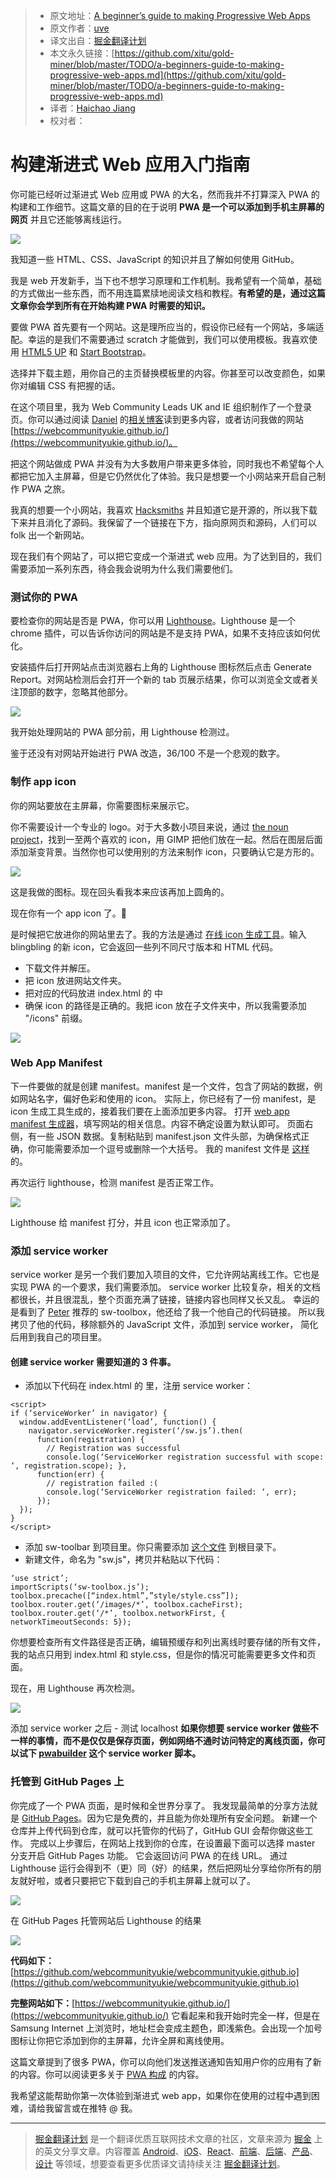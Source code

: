 
> * 原文地址：[A beginner’s guide to making Progressive Web Apps](https://medium.com/samsung-internet-dev/a-beginners-guide-to-making-progressive-web-apps-beb56224948e)
> * 原文作者：[uve](https://medium.com/@uveavanto)
> * 译文出自：[掘金翻译计划](https://github.com/xitu/gold-miner)
> * 本文永久链接：[https://github.com/xitu/gold-miner/blob/master/TODO/a-beginners-guide-to-making-progressive-web-apps.md](https://github.com/xitu/gold-miner/blob/master/TODO/a-beginners-guide-to-making-progressive-web-apps.md)
> * 译者：[Haichao Jiang](https://github.com/AceLeeWinnie)
> * 校对者：

# 构建渐进式 Web 应用入门指南

你可能已经听过渐进式 Web 应用或 PWA 的大名，然而我并不打算深入 PWA 的构建和工作细节。这篇文章的目的在于说明 **PWA 是一个可以添加到手机主屏幕的网页** 并且它还能够离线运行。

![](https://cdn-images-1.medium.com/max/800/1*2le_ZVx-FUCsK4oCXKcpqg.jpeg)


我知道一些 HTML、CSS、JavaScript 的知识并且了解如何使用 GitHub。

我是 web 开发新手，当下也不想学习原理和工作机制。我希望有一个简单，基础的方式做出一些东西，而不用连篇累牍地阅读文档和教程。**有希望的是，通过这篇文章你会学到所有在开始构建 PWA 时需要的知识。**

要做 PWA 首先要有一个网站。这是理所应当的，假设你已经有一个网站，多端适配。幸运的是我们不需要通过 scratch  才能做到，我们可以使用模板。我喜欢使用 [HTML5 UP](https://html5up.net/) 和 [Start Bootstrap](https://startbootstrap.com/)。

选择并下载主题，用你自己的主页替换模板里的内容。你甚至可以改变颜色，如果你对编辑 CSS 有把握的话。

在这个项目里，我为 Web Community Leads UK and IE 组织制作了一个登录页。你可以通过阅读 [Daniel](https://medium.com/@torgo) 的[相关博客]((https://medium.com/samsung-internet-dev/web-communities-for-the-people-6440e0c8e543))读到更多内容，或者访问我做的网站 [https://webcommunityukie.github.io/](https://webcommunityukie.github.io/)。

把这个网站做成 PWA 并没有为大多数用户带来更多体验，同时我也不希望每个人都把它加入主屏幕，但是它仍然优化了体验。我只是想要一个小网站来开启自己制作 PWA 之旅。

我真的想要一个小网站，我喜欢 [Hacksmiths](http://goldsmiths.tech/) 并且知道它是开源的，所以我下载下来并且消化了源码。我保留了一个链接在下方，指向原网页和源码，人们可以 folk 出一个新网站。

现在我们有个网站了，可以把它变成一个渐进式 web 应用。为了达到目的，我们需要添加一系列东西，待会我会说明为什么我们需要他们。

### 测试你的 PWA

要检查你的网站是否是 PWA，你可以用 [Lighthouse](https://developers.google.com/web/tools/lighthouse/)。Lighthouse 是一个 chrome 插件，可以告诉你访问的网站是不是支持 PWA，如果不支持应该如何优化。

安装插件后打开网站点击浏览器右上角的 Lighthouse 图标然后点击 Generate Report。对网站检测后会打开一个新的 tab 页展示结果，你可以浏览全文或者关注顶部的数字，忽略其他部分。

![](https://cdn-images-1.medium.com/max/800/1*1jPywRVAHcebZeUIyPMllQ.png)

我开始处理网站的 PWA 部分前，用 Lighthouse 检测过。

鉴于还没有对网站开始进行 PWA 改造，36/100 不是一个悲观的数字。

### 制作 app icon

你的网站要放在主屏幕，你需要图标来展示它。

你不需要设计一个专业的 logo。对于大多数小项目来说，通过 [the noun project](https://thenounproject.com/)，找到一至两个喜欢的 icon，用 GIMP 把他们放在一起。然后在图层后面添加渐变背景。当然你也可以使用别的方法来制作 icon，只要确认它是方形的。

![](https://cdn-images-1.medium.com/max/800/1*LiFnOpwAokI_d5uD6gEzvw.png)

这是我做的图标。现在回头看我本来应该再加上圆角的。

现在你有一个 app icon 了。🎉

是时候把它放进你的网站里去了。我的方法是通过 [在线 icon 生成工具](http://www.favicon-generator.org/)。输入 blingbling 的新 icon，它会返回一些列不同尺寸版本和 HTML 代码。
- 下载文件并解压。
- 把 icon 放进网站文件夹。
- 把对应的代码放进 index.html 的 <head> 中
- 确保 icon 的路径是正确的。我把 icon 放在子文件夹中，所以我需要添加 "/icons" 前缀。

![](https://cdn-images-1.medium.com/max/800/1*5LM7_X9cAfH51oyX2aB59g.png)

### Web App Manifest

下一件要做的就是创建 manifest。manifest 是一个文件，包含了网站的数据，例如网站名字，偏好色彩和使用的 icon。
实际上，你已经有了一份 manifest，是 icon 生成工具生成的，接着我们要在上面添加更多内容。
打开 [web app manifest 生成器](https://tomitm.github.io/appmanifest/)，填写网站的相关信息。内容不确定设置为默认即可。
页面右侧，有一些 JSON 数据。复制粘贴到 manifest.json 文件头部，为确保格式正确，你可能需要添加一个逗号或删除一个大括号。
我的 manifest 文件是 [这样](https://github.com/webcommunityukie/webcommunityukie.github.io/blob/master/manifest.json) 的。

再次运行 lighthouse，检测 manifest 是否正常工作。

![](https://cdn-images-1.medium.com/max/800/1*QUbNjXriuEi68yOil6ayUg.png)

Lighthouse 给 manifest 打分，并且 icon 也正常添加了。

### 添加 service worker

service worker 是另一个我们要加入项目的文件，它允许网站离线工作。它也是实现 PWA 的一个要求，我们需要添加。
service worker 比较复杂，相关的文档都很长，并且很混乱，整个页面充满了链接，链接内容也同样又长又乱。
幸运的是看到了 [Peter](https://medium.com/@poshaughnessy) 推荐的 sw-toolbox，他还给了我一个他自己的代码链接。
所以我拷贝了他的代码，移除额外的 JavaScript 文件，添加到 service worker， 简化后用到我自己的项目里。

#### 创建 service worker 需要知道的 3 件事。

- 添加以下代码在 index.html 的 <head> 里，注册 service worker：

```
<script>
if (‘serviceWorker’ in navigator) {
  window.addEventListener(‘load’, function() {
    navigator.serviceWorker.register(‘/sw.js’).then(
      function(registration) {
        // Registration was successful
        console.log(‘ServiceWorker registration successful with scope: ‘, registration.scope); },
      function(err) {
        // registration failed :(
        console.log(‘ServiceWorker registration failed: ‘, err);
      });
  });
}
</script>
```

- 添加 sw-toolbar 到项目里。你只需要添加 [这个文件](https://github.com/GoogleChrome/sw-toolbox/blob/master/sw-toolbox.js) 到根目录下。
- 新建文件，命名为 "sw.js"，拷贝并粘贴以下代码：

```
‘use strict’;
importScripts(‘sw-toolbox.js’); toolbox.precache([“index.html”,”style/style.css”]); toolbox.router.get(‘/images/*’, toolbox.cacheFirst); toolbox.router.get(‘/*’, toolbox.networkFirst, { networkTimeoutSeconds: 5});
```

你想要检查所有文件路径是否正确，编辑预缓存和列出离线时要存储的所有文件，我的站点只用到 index.html 和 style.css，但是你的情况可能需要更多文件和页面。

现在，用 Lighthouse 再次检测。

![](https://cdn-images-1.medium.com/max/800/1*ySpXMuVi__zP5Pqpd000gg.png)


添加 service worker 之后 - 测试 localhost
**如果你想要 service worker 做些不一样的事情，而不是仅仅是保存页面，例如网络不通时访问特定的离线页面，你可以试下 [pwabuilder](http://www.pwabuilder.com/generator) 这个 service worker 脚本。**

### 托管到 GitHub Pages 上

你完成了一个 PWA 页面，是时候和全世界分享了。
我发现最简单的分享方法就是 [GitHub Pages](https://pages.github.com/)。因为它是免费的，并且能为你处理所有安全问题。
新建一个仓库并上传代码到仓库，就可以托管你的代码了，GitHub GUI 会帮你做这些工作。
完成以上步骤后，在网站上找到你的仓库，在设置最下面可以选择 master 分支开启 GitHub Pages 功能。
它会返回访问 PWA 的在线 URL。
通过 Lighthouse 运行会得到不（更）同（好）的结果，然后把网址分享给你所有的朋友就好啦，或者只要把它下载到自己的手机主屏幕上就可以了。

![](https://cdn-images-1.medium.com/max/800/1*SzanuiJSVc6yrRjTPE_PbA.png)

在 GitHub Pages 托管网站后 Lighthouse 的结果

![](https://cdn-images-1.medium.com/max/600/1*luHsbfq_Zc00B8IR7QzVmg.png)

**代码如下：**[https://github.com/webcommunityukie/webcommunityukie.github.io](https://github.com/webcommunityukie/webcommunityukie.github.io)

**完整网站如下：**[https://webcommunityukie.github.io/](https://webcommunityukie.github.io/)
它看起来和我开始时完全一样，但是在 Samsung Internet 上浏览时，地址栏会变成主题色，即浅紫色。会出现一个加号图标让你把它添加到你的主屏幕，允许全屏和离线使用。

这篇文章提到了很多 PWA，你可以向他们发送推送通知告知用户你的应用有了新的内容。你可以阅读更多关于 [PWA 构成](https://www.smashingmagazine.com/2016/09/the-building-blocks-of-progressive-web-apps/) 的内容。

我希望这能帮助你第一次体验到渐进式 web app，如果你在使用的过程中遇到困难，请给我留言或在推特 @ 我。

---

> [掘金翻译计划](https://github.com/xitu/gold-miner) 是一个翻译优质互联网技术文章的社区，文章来源为 [掘金](https://juejin.im) 上的英文分享文章。内容覆盖 [Android](https://github.com/xitu/gold-miner#android)、[iOS](https://github.com/xitu/gold-miner#ios)、[React](https://github.com/xitu/gold-miner#react)、[前端](https://github.com/xitu/gold-miner#前端)、[后端](https://github.com/xitu/gold-miner#后端)、[产品](https://github.com/xitu/gold-miner#产品)、[设计](https://github.com/xitu/gold-miner#设计) 等领域，想要查看更多优质译文请持续关注 [掘金翻译计划](https://github.com/xitu/gold-miner)。
